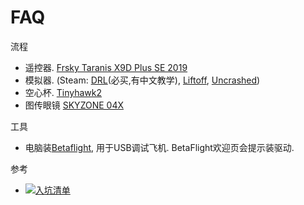 # FAQ
流程
* 遥控器. [Frsky Taranis X9D Plus SE 2019](./Frsky_X9d_Plus_Se.md)
* 模拟器. (Steam: [DRL](https://store.steampowered.com/app/641780/The_Drone_Racing_League_Simulator)(必买,有中文教学), [Liftoff](https://store.steampowered.com/bundle/24029/Liftoff_Ultimate_Collection), [Uncrashed](https://store.steampowered.com/app/1682970/Uncrashed__FPV_Drone_Simulator/))
* 空心杯. [Tinyhawk2](./Tinyhawk2.md)
* 图传眼镜 [SKYZONE 04X](./SKYZONE_04X.md)

工具
  * 电脑装[Betaflight](https://github.com/betaflight/betaflight-configurator), 用于USB调试飞机.
      BetaFlight欢迎页会提示装驱动.

参考
  * [![入坑清单](./assets/faq.jpg)](http://fpvbang.com/thread-1695-1-1.html)